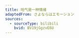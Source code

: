 ```yaml
---
title: 哈气是一种情绪
adaptedFrom: さよならはエモーション
sources:
  - sourceType: bilibili
    bvid: BV19jGgzvE6U
---
```

